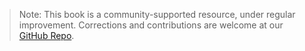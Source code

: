 
>Note: This book is a community-supported resource, under regular improvement. Corrections and contributions are welcome at our [GitHub Repo](https://github.com/decentralized-identity/didcomm-book/).
